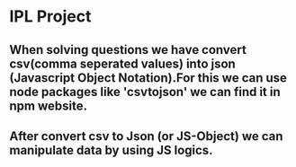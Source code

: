 # IPL Project

## When solving questions we have convert csv(comma seperated values) into json (Javascript Object Notation).For this we can use node packages like 'csvtojson' we can find it in npm website.

## After convert csv to Json (or JS-Object) we can manipulate data by using JS logics.

## 